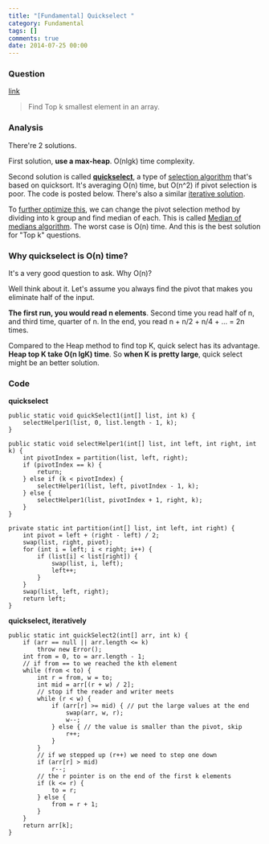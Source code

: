 ```yaml
---
title: "[Fundamental] Quickselect "
category: Fundamental
tags: []
comments: true
date: 2014-07-25 00:00
---
```



### Question 

[link](http://www.geeksforgeeks.org/k-largestor-smallest-elements-in-an-array/)

> Find Top k smallest element in an array. 

### Analysis

There're 2 solutions. 

First solution, __use a max-heap__. O(nlgk) time complexity.

Second solution is called __[quickselect](http://www.geekviewpoint.com/java/search/quickselect)__, a type of [selection algorithm](http://en.wikipedia.org/wiki/Selection_algorithm) that's based on quicksort. It's averaging O(n) time, but O(n^2) if pivot selection is poor. The code is posted below. There's also a similar [iterative solution](http://blog.teamleadnet.com/2012/07/quick-select-algorithm-find-kth-element.html). 

To [further optimize this](http://www.isnowfy.com/top-k-number/), we can change the pivot selection method by dividing into k group and find median of each. This is called [Median of medians algorithm](http://en.wikipedia.org/wiki/Median_of_medians). The worst case is O(n) time. And this is the best solution for "Top k" questions. 

### Why quickselect is O(n) time?

It's a very good question to ask. Why O(n)?

Well think about it. Let's assume you always find the pivot that makes you eliminate half of the input. 

__The first run, you would read n elements__. Second time you read half of n, and third time, quarter of n. In the end, you read n + n/2 + n/4 + ... = 2n times. 

Compared to the Heap method to find top K, quick select has its advantage. __Heap top K take O(n lgK) time__. So __when K is pretty large__, quick select might be an better solution. 

### Code 

__quickselect__

	public static void quickSelect1(int[] list, int k) {
		selectHelper1(list, 0, list.length - 1, k);
	}

	public static void selectHelper1(int[] list, int left, int right, int k) {
		int pivotIndex = partition(list, left, right);
		if (pivotIndex == k) {
			return;
		} else if (k < pivotIndex) {
			selectHelper1(list, left, pivotIndex - 1, k);
		} else {
			selectHelper1(list, pivotIndex + 1, right, k);
		}
	}

	private static int partition(int[] list, int left, int right) {
		int pivot = left + (right - left) / 2;
		swap(list, right, pivot);
		for (int i = left; i < right; i++) {
			if (list[i] < list[right]) {
				swap(list, i, left);
				left++;
			}
		}
		swap(list, left, right);
		return left;
	}

__quickselect, iteratively__

	public static int quickSelect2(int[] arr, int k) {
		if (arr == null || arr.length <= k)
			throw new Error();
		int from = 0, to = arr.length - 1;
		// if from == to we reached the kth element
		while (from < to) {
			int r = from, w = to;
			int mid = arr[(r + w) / 2];
			// stop if the reader and writer meets
			while (r < w) {
				if (arr[r] >= mid) { // put the large values at the end
					swap(arr, w, r);
					w--;
				} else { // the value is smaller than the pivot, skip
					r++;
				}
			}
			// if we stepped up (r++) we need to step one down
			if (arr[r] > mid)
				r--;
			// the r pointer is on the end of the first k elements
			if (k <= r) {
				to = r;
			} else {
				from = r + 1;
			}
		}
		return arr[k];
	}
